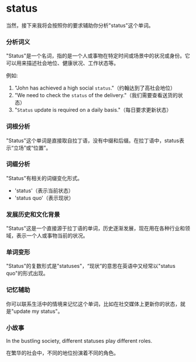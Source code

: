 # status

当然，接下来我将会按照你的要求辅助你分析"status"这个单词。

  

### 分析词义

  

"Status"是一个名词，指的是一个人或事物在特定时间或场景中的状况或身份。它可以用来描述社会地位、健康状况、工作状态等。

  

例如:

  

1.  "John has achieved a high social `status`."（约翰达到了高社会地位）
2.  "We need to check the `status` of the delivery."（我们需要查看送货的状态）
3.  "`Status` update is required on a daily basis."（每日要求更新状态）

  

### 词根分析

  

"Status"这个单词是直接取自拉丁语，没有中缀和后缀。在拉丁语中，status表示“立场”或“位置”。

  

### 词缀分析

  

"Status"有相关的词缀变化形式。

  

*   'status'（表示当前状态）
*   'status quo'（表示现状）

  

### 发展历史和文化背景

  

"Status"这是一个直接源于拉丁语的单词，历史逐渐发展，现在用在各种行业和领域，表示一个人或事物当前的状况。

  

### 单词变形

  

"Status"的复数形式是"statuses"，“现状”的意思在英语中又经常以"status quo"的形式出现。

  

### 记忆辅助

  

你可以联系生活中的情境来记忆这个单词，比如在社交媒体上更新你的状态，就是"update my status"。

  

### 小故事

  

In the bustling society, different statuses play different roles.

  

在繁华的社会中，不同的地位扮演着不同的角色。
